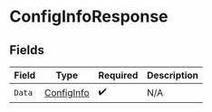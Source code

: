 # ConfigInfoResponse


## Fields

| Field                                           | Type                                            | Required                                        | Description                                     |
| ----------------------------------------------- | ----------------------------------------------- | ----------------------------------------------- | ----------------------------------------------- |
| `Data`                                          | [ConfigInfo](../../models/shared/configinfo.md) | :heavy_check_mark:                              | N/A                                             |